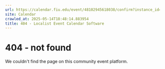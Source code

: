 ```yaml
---
url: https://calendar.fiu.edu/event/48102945618038/confirm?instance_id=48102945646729&return=https%3A%2F%2Fcalendar.fiu.edu%2Fcalendar%3Fevent_types%255B%255D%3D121719
site: Calendar
crawled_at: 2025-05-14T18:48:14.883954
title: 404 - Localist Event Calendar Software
---
```


# 404 - not found
We couldn't find the page on this community event platform.
